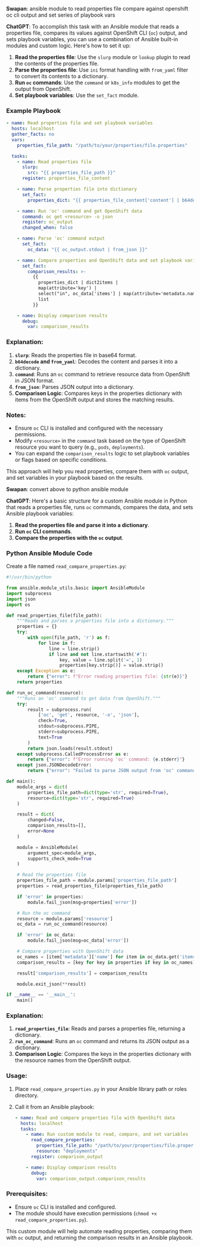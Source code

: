 **Swapan**: ansible module to read properties file compare against openshift oc cli output and set series of playbook vars

**ChatGPT**: To accomplish this task with an Ansible module that reads a properties file, compares its values against OpenShift CLI (`oc`) output, and sets playbook variables, you can use a combination of Ansible built-in modules and custom logic. Here's how to set it up:

1. **Read the properties file**: Use the `slurp` module or `lookup` plugin to read the contents of the properties file.
2. **Parse the properties file**: Use `ini` format handling with `from_yaml` filter to convert its contents to a dictionary.
3. **Run `oc` commands**: Use the `command` or `k8s_info` modules to get the output from OpenShift.
4. **Set playbook variables**: Use the `set_fact` module.

### Example Playbook

```yaml
- name: Read properties file and set playbook variables
  hosts: localhost
  gather_facts: no
  vars:
    properties_file_path: "/path/to/your/properties/file.properties"

  tasks:
    - name: Read properties file
      slurp:
        src: "{{ properties_file_path }}"
      register: properties_file_content

    - name: Parse properties file into dictionary
      set_fact:
        properties_dict: "{{ properties_file_content['content'] | b64decode | from_yaml }}"

    - name: Run 'oc' command and get OpenShift data
      command: oc get <resource> -o json
      register: oc_output
      changed_when: false

    - name: Parse 'oc' command output
      set_fact:
        oc_data: "{{ oc_output.stdout | from_json }}"

    - name: Compare properties and OpenShift data and set playbook variables
      set_fact:
        comparison_results: >-
          {{
            properties_dict | dict2items |
            map(attribute='key') |
            select("in", oc_data['items'] | map(attribute='metadata.name')) |
            list
          }}

    - name: Display comparison results
      debug:
        var: comparison_results
```

### Explanation:
1. **`slurp`**: Reads the properties file in base64 format.
2. **`b64decode` and `from_yaml`**: Decodes the content and parses it into a dictionary.
3. **`command`**: Runs an `oc` command to retrieve resource data from OpenShift in JSON format.
4. **`from_json`**: Parses JSON output into a dictionary.
5. **Comparison Logic**: Compares keys in the properties dictionary with items from the OpenShift output and stores the matching results.

### Notes:
- Ensure `oc` CLI is installed and configured with the necessary permissions.
- Modify `<resource>` in the `command` task based on the type of OpenShift resource you want to query (e.g., `pods`, `deployments`).
- You can expand the `comparison_results` logic to set playbook variables or flags based on specific conditions.

This approach will help you read properties, compare them with `oc` output, and set variables in your playbook based on the results.

**Swapan**: convert above to python ansible module

**ChatGPT**: Here's a basic structure for a custom Ansible module in Python that reads a properties file, runs `oc` commands, compares the data, and sets Ansible playbook variables:

1. **Read the properties file and parse it into a dictionary**.
2. **Run `oc` CLI commands**.
3. **Compare the properties with the `oc` output**.

### Python Ansible Module Code

Create a file named `read_compare_properties.py`:

```python
#!/usr/bin/python

from ansible.module_utils.basic import AnsibleModule
import subprocess
import json
import os

def read_properties_file(file_path):
    """Reads and parses a properties file into a dictionary."""
    properties = {}
    try:
        with open(file_path, 'r') as f:
            for line in f:
                line = line.strip()
                if line and not line.startswith('#'):
                    key, value = line.split('=', 1)
                    properties[key.strip()] = value.strip()
    except Exception as e:
        return {"error": f"Error reading properties file: {str(e)}"}
    return properties

def run_oc_command(resource):
    """Runs an 'oc' command to get data from OpenShift."""
    try:
        result = subprocess.run(
            ['oc', 'get', resource, '-o', 'json'],
            check=True,
            stdout=subprocess.PIPE,
            stderr=subprocess.PIPE,
            text=True
        )
        return json.loads(result.stdout)
    except subprocess.CalledProcessError as e:
        return {"error": f"Error running 'oc' command: {e.stderr}"}
    except json.JSONDecodeError:
        return {"error": "Failed to parse JSON output from 'oc' command"}

def main():
    module_args = dict(
        properties_file_path=dict(type='str', required=True),
        resource=dict(type='str', required=True)
    )

    result = dict(
        changed=False,
        comparison_results=[],
        error=None
    )

    module = AnsibleModule(
        argument_spec=module_args,
        supports_check_mode=True
    )

    # Read the properties file
    properties_file_path = module.params['properties_file_path']
    properties = read_properties_file(properties_file_path)

    if 'error' in properties:
        module.fail_json(msg=properties['error'])

    # Run the oc command
    resource = module.params['resource']
    oc_data = run_oc_command(resource)

    if 'error' in oc_data:
        module.fail_json(msg=oc_data['error'])

    # Compare properties with OpenShift data
    oc_names = [item['metadata']['name'] for item in oc_data.get('items', [])]
    comparison_results = [key for key in properties if key in oc_names]

    result['comparison_results'] = comparison_results

    module.exit_json(**result)

if __name__ == '__main__':
    main()
```

### Explanation:

1. **`read_properties_file`**: Reads and parses a properties file, returning a dictionary.
2. **`run_oc_command`**: Runs an `oc` command and returns its JSON output as a dictionary.
3. **Comparison Logic**: Compares the keys in the properties dictionary with the resource names from the OpenShift output.

### Usage:

1. Place `read_compare_properties.py` in your Ansible library path or roles directory.
2. Call it from an Ansible playbook:

   ```yaml
   - name: Read and compare properties file with OpenShift data
     hosts: localhost
     tasks:
       - name: Run custom module to read, compare, and set variables
         read_compare_properties:
           properties_file_path: "/path/to/your/properties/file.properties"
           resource: "deployments"
         register: comparison_output

       - name: Display comparison results
         debug:
           var: comparison_output.comparison_results
   ```

### Prerequisites:
- Ensure `oc` CLI is installed and configured.
- The module should have execution permissions (`chmod +x read_compare_properties.py`).

This custom module will help automate reading properties, comparing them with `oc` output, and returning the comparison results in an Ansible playbook.

